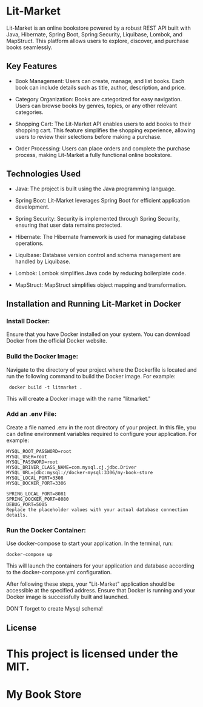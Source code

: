 # Lit-Market

Lit-Market is an online bookstore powered by a robust REST API built with Java, Hibernate, Spring Boot, Spring Security, Liquibase, Lombok, and MapStruct. This platform allows users to explore, discover, and purchase books seamlessly.

## Key Features
* Book Management: Users can create, manage, and list books. Each book can include details such as title, author, description, and price.

* Category Organization: Books are categorized for easy navigation. Users can browse books by genres, topics, or any other relevant categories.

* Shopping Cart: The Lit-Market API enables users to add books to their shopping cart. This feature simplifies the shopping experience, allowing users to review their selections before making a purchase.

* Order Processing: Users can place orders and complete the purchase process, making Lit-Market a fully functional online bookstore.

## Technologies Used
* Java: The project is built using the Java programming language.

* Spring Boot: Lit-Market leverages Spring Boot for efficient application development.

* Spring Security: Security is implemented through Spring Security, ensuring that user data remains protected.

* Hibernate: The Hibernate framework is used for managing database operations.

* Liquibase: Database version control and schema management are handled by Liquibase.

* Lombok: Lombok simplifies Java code by reducing boilerplate code.

* MapStruct: MapStruct simplifies object mapping and transformation.

## Installation and Running Lit-Market in Docker
### Install Docker:

Ensure that you have Docker installed on your system. You can download Docker from the official Docker website.

### Build the Docker Image:

Navigate to the directory of your project where the Dockerfile is located and run the following command to build the Docker image. For example:

 ```http
  docker build -t litmarket .
```
This will create a Docker image with the name "litmarket."

### Add an .env File:

Create a file named .env in the root directory of your project. In this file, you can define environment variables required to configure your application. For example:

```http
MYSQL_ROOT_PASSWORD=root
MYSQL_USER=root
MYSQL_PASSWORD=root
MYSQL_DRIVER_CLASS_NAME=com.mysql.cj.jdbc.Driver
MYSQL_URL=jdbc:mysql://docker-mysql:3306/my-book-store
MYSQL_LOCAL_PORT=3308
MYSQL_DOCKER_PORT=3306

SPRING_LOCAL_PORT=8081
SPRING_DOCKER_PORT=8080
DEBUG_PORT=5005
Replace the placeholder values with your actual database connection details.
```
### Run the Docker Container:

Use docker-compose to start your application. In the terminal, run:

```
docker-compose up
```
This will launch the containers for your application and database according to the docker-compose.yml configuration.

After following these steps, your "Lit-Market" application should be accessible at the specified address. Ensure that Docker is running and your Docker image is successfully built and launched.

DON'T forget to create Mysql schema!

## License
This project is licensed under the MIT.
=======
# My Book Store